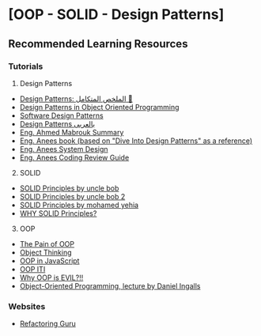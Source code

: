 # [OOP - SOLID - Design Patterns]

## Recommended Learning Resources

### Tutorials

1. Design Patterns
- [Design Patterns: الملخص المتكامل 🥸](https://www.youtube.com/watch?v=iRkMczWBdyw)
- [Design Patterns in Object Oriented Programming](https://www.youtube.com/playlist?list=PLrhzvIcii6GNjpARdnO4ueTUAVR9eMBpc)
- [Software Design Patterns](https://www.youtube.com/playlist?list=PLrwRNJX9gLs3oQyBoXtYimY7M5aSF0_oC)
- [Design Patterns بالعربى](https://www.youtube.com/playlist?list=PLd-dOEgzBpGnt3GuEszo_piQq52XSqAmj)
- [Eng. Ahmed Mabrouk Summary](https://www.linkedin.com/posts/ahmed-mabrouk-9100b3235_design-pattern-activity-7296964171483508736-kEGX?utm_source=share&utm_medium=member_desktop&rcm=ACoAADDD5IQBJAbESK6DNV4DLSAHOhljB-dLbsk)
- [Eng. Anees book (based on "Dive Into Design Patterns" as a reference)](https://2nees.com/files/Design-Patterns-2nees.pdf)
- [Eng. Anees System Design](https://2nees.com/courses-and-articles/system-design-from-one-to-million-user)
- [Eng. Anees Coding Review Guide](https://2nees.com/courses-and-articles/coding-review-guide)

2. SOLID
- [SOLID Principles by uncle bob](https://www.youtube.com/watch?v=zHiWqnTWsn4)
- [SOLID Principles by uncle bob 2](https://www.youtube.com/watch?v=oar-T2KovwE)
- [SOLID Principles by mohamed yehia](https://www.youtube.com/playlist?list=PLrwRNJX9gLs3ZtZgJtw5k15CDobtfSNQt)
- [WHY SOLID Principles?](https://www.youtube.com/watch?v=YLdYhtq-VU4)

3. OOP
- [The Pain of OOP](https://www.youtube.com/playlist?list=PLaIsQH4uc08ytf8POIIAkkR4ZsRq8DFiV)
- [Object Thinking](https://www.youtube.com/playlist?list=PLaIsQH4uc08yetzX86w1pPck1QtGEy_ik)
- [OOP in JavaScript](https://www.youtube.com/playlist?list=PLovN13bqAx7DVYEicMjXyCmmGa_bueVt9)
- [OOP ITI](https://www.youtube.com/playlist?list=PLPJ4DGyaHe1gZSEyHp6JkqfZ-kxblSKSf)
- [Why OOP is EVIL?!!](https://www.youtube.com/watch?v=sVgIgSJkruI)
- [Object-Oriented Programming, lecture by Daniel Ingalls](https://www.youtube.com/watch?v=Ao9W93OxQ7U&list=LL&index=2)

### Websites
- [Refactoring Guru](https://refactoring.guru/)